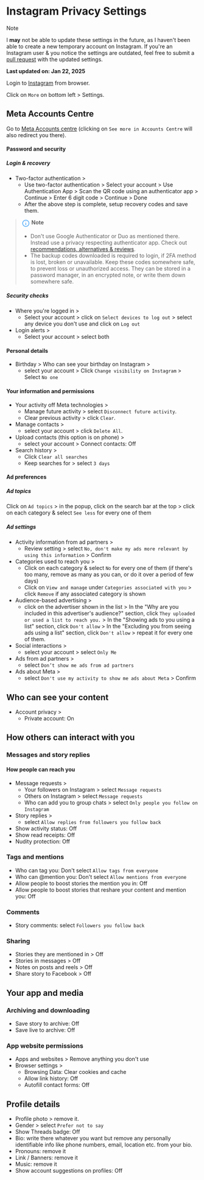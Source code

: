 # Instagram Privacy Settings

> [!NOTE]
> I **may** not be able to update these settings in the future, as I haven't been able to create a new temporary account on Instagram. If you're an Instagram user & you notice the settings are outdated, feel free to submit a [pull request](https://github.com/StellarSand/privacy-settings/pulls) with the updated settings.
>
> **Last updated on: Jan 22, 2025**

Login to [Instagram](https://www.instagram.com) from browser.

Click on `More` on bottom left > Settings.

## Meta Accounts Centre
Go to [Meta Accounts centre](https://accountscenter.instagram.com/) (clicking on `See more in Accounts Centre` will also redirect you there).

#### Password and security

##### Login & recovery
- Two-factor authentication >
    - Use two-factor authentication > Select your account > Use Authentication App > Scan the QR code using an authenticator app > Continue > Enter 6 digit code > Continue > Done
    - After the above step is complete, setup recovery codes and save them.
> <img src="../icons/ic_note.svg" width="22" align="top"> **Note**
>
> - Don't use Google Authenticator or Duo as mentioned there. Instead use a privacy respecting authenticator app. Check out [recommendations, alternatives & reviews](https://github.com/StellarSand/privacy-settings#recommendations-alternatives--reviews).
> - The backup codes downloaded is required to login, if 2FA method is lost, broken or unavailable. Keep these codes somewhere safe, to prevent loss or unauthorized access. They can be stored in a password manager, in an encrypted note, or write them down somewhere safe.

##### Security checks
- Where you're logged in >
    - Select your account > click on `Select devices to log out` > select any device you don't use and click on `Log out`
- Login alerts >
    - Select your account > select both

#### Personal details
- Birthday > Who can see your birthday on Instagram >
    - select your account > Click `Change visibility on Instagram` > Select `No one`

#### Your information and permissions
- Your activity off Meta technologies >
    - Manage future activity > select `Disconnect future activity`.
    - Clear previous activity > click `Clear`.
- Manage contacts > 
    - select your account > click `Delete All`.
- Upload contacts (this option is on phone) >
    - select your account > Connect contacts: Off
- Search history >
    - Click `Clear all searches`
    - Keep searches for > select `3 days`

#### Ad preferences
##### Ad topics
Click on `Ad topics` > in the popup, click on the search bar at the top > click on each category & select `See less` for every one of them
##### Ad settings
- Activity information from ad partners >
    - Review setting > select `No, don't make my ads more relevant by using this information` > Confirm
- Categories used to reach you >
    - Click on each category & select `No` for every one of them (if there's too many, remove as many as you can, or do it over a period of few days)
    - Click on `View and manage` under `Categories associated with you` > click `Remove` if any associated category is shown
- Audience-based advertising >
    - click on the advertiser shown in the list > In the "Why are you included in this advertiser's audience?" section, click `They uploaded or used a list to reach you.` > In the "Showing ads to you using a list" section, click `Don't allow` > In the "Excluding you from seeing ads using a list" section, click `Don't allow` > repeat it for every one of them.
- Social interactions >
    - select your account > select `Only Me`
- Ads from ad partners >
    - select `Don’t show me ads from ad partners`
- Ads about Meta > 
    - select `Don't use my activity to show me ads about Meta` > Confirm

## Who can see your content
- Account privacy > 
    - Private account: On

## How others can interact with you
### Messages and story replies 
#### How people can reach you
- Message requests >
    - Your followers on Instagram > select `Message requests`
    - Others on Instagram > select `Message requests`
    - Who can add you to group chats > select `Only people you follow on Instagram`
- Story replies >
    - select `Allow replies from followers you follow back`
- Show activity status: Off
- Show read receipts: Off
- Nudity protection: Off
### Tags and mentions
- Who can tag you: Don't select `Allow tags from everyone`
- Who can @mention you: Don't select `Allow mentions from everyone`
- Allow people to boost stories the mention you in: Off
- Allow people to boost stories that reshare your content and mention you: Off
### Comments
- Story comments: select `Followers you follow back`
### Sharing
- Stories they are mentioned in > Off
- Stories in messages > Off
- Notes on posts and reels > Off
- Share story to Facebook > Off

## Your app and media
### Archiving and downloading
- Save story to archive: Off
- Save live to archive: Off
### App website permissions
- Apps and websites > Remove anything you don't use
- Browser settings >
    - Browsing Data: Clear cookies and cache
    - Allow link history: Off
    - Autofill contact forms: Off

## Profile details
- Profile photo > remove it.
- Gender > select `Prefer not to say`
- Show Threads badge: Off
- Bio: write there whatever you want but remove any personally identifiable info like phone numbers, email, location etc. from your bio.
- Pronouns: remove it
- Link / Banners: remove it
- Music: remove it
- Show account suggestions on profiles: Off

